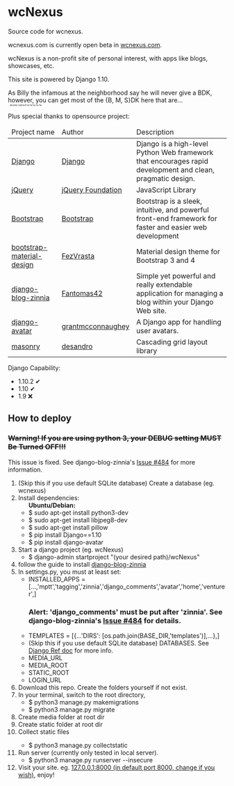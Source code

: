 # wcNexus
Source code for wcnexus.
<p>wcnexus.com is currently open beta in <a href="http://www.wcnexus.com">wcnexus.com</a>.</p>
<p>wcNexus is a non-profit site of personal interest, with apps like blogs, showcases, etc.</p>
<p>This site is powered by Django 1.10.</p>

<p>As Billy the infamous at the neighborhood say he will never give a BDK, however, you can get most of the {B, M, S}DK here that are... 
<br />
<span style='font-size: 5px'>&nbsp;&nbsp;&nbsp;already claimed ha ha ha ha ha</span>

<p>Plus special thanks to opensource project:</p>
<table>
  <thead>
    <tr>
      <td>Project name</td>      <td>Author</td>      <td>Description</td>
    </tr>
  </thead>
  <tbody>
      <tr>
        <td><a href="https://github.com/django/django" target="_blank">Django</a></td>
        <td><a href="https://github.com/django" target="_blank">Django</a></td>
        <td>Django is a high-level Python Web framework that encourages rapid development and clean, pragmatic design.</td>
      </tr>
      <tr>
        <td><a href="https://github.com/jquery/jquery" target="_blank">jQuery</a></td>
        <td><a href="https://github.com/jquery">jQuery Foundation</a></td>
        <td>JavaScript Library</td>
      </tr>
      <tr>
        <td><a href="https://github.com/twbs/bootstrap" target="_blank">Bootstrap</a></td>
        <td><a href="https://github.com/twbs" target="_blank">Bootstrap</a></td>
        <td>Bootstrap is a sleek, intuitive, and powerful front-end framework for faster and easier web development</td>
      </tr>
      <tr>
        <td><a href="https://github.com/FezVrasta/bootstrap-material-design" target="_blank">bootstrap-material-design</a></td>
        <td><a href="https://github.com/FezVrasta" target="_blank">FezVrasta</a></td>
        <td>Material design theme for Bootstrap 3 and 4</td>
      </tr>
      <tr>
        <td><a href="https://github.com/Fantomas42/django-blog-zinnia" target="_blank">django-blog-zinnia</a></td>
        <td><a href="https://github.com/Fantomas42" target="_blank">Fantomas42</a></td>
        <td>Simple yet powerful and really extendable application for managing a blog within your Django Web site.</td>
      </tr>
      <tr>
        <td><a href="https://github.com/grantmcconnaughey/django-avatar" target="_blank">django-avatar</a></td>
        <td><a href="https://github.com/grantmcconnaughey" target="_blank">grantmcconnaughey</a></td>
        <td>A Django app for handling user avatars.</td>
      </tr>
      <tr>
        <td><a href="https://github.com/desandro/masonry" target="_blank">masonry</a></td>
        <td><a href="https://github.com/desandro" target="_blank">desandro</a></td>
        <td>Cascading grid layout library</td>
      </tr>
  </tbody>
</table>

<p>Django Capability:</p>
<ul>
  <li>1.10.2 <span>✔</span></li>
  <li>1.10 <span>✔</span></li>
  <li>1.9 <span>❌</span></li>
</ul>

<h2>How to deploy</h2>
<del><h3>Warning! If you are using python 3, your <strong>DEBUG</strong> setting <b>MUST Be Turned OFF!!!</b> </h3></del>
<p>This issue is fixed. See django-blog-zinnia's <a href='https://github.com/Fantomas42/django-blog-zinnia/issues/484'  target="_blank">Issue #484</a> for more information.</p>

<ol>
	<li>(Skip this if you use default SQLite database) Create a database (eg. wcnexus)</li>
	<li>
		Install dependencies:
		<ul>
			<b>Ubuntu/Debian:</b>
			<li>$ sudo apt-get install python3-dev</li>
			<li>$ sudo apt-get install libjpeg8-dev</li>
			<li>$ sudo apt-get install pillow</li>
			<li>$ pip install Django==1.10</li>
			<li>$ pip install django-avatar</li>
		</ul>
	</li>
	<li>
		Start a django project (eg. wcNexus)
		<ul>
			<li>$ django-admin startproject "(your desired path)/wcNexus"</li>
		</ul>
	</li>
	<li>
		follow the guide to install <a href='https://github.com/Fantomas42/django-blog-zinnia'  target="_blank">django-blog-zinnia</a>
	</li>
	<li>
		In settings.py, you must at least set:
		<ul>
			<li>INSTALLED_APPS = [...,'mptt','tagging','zinnia','django_comments','avatar','home','venturer',]<br />
<h3>Alert: 'django_comments' must be put after 'zinnia'. See django-blog-zinnia's <a href='https://github.com/Fantomas42/django-blog-zinnia/issues/484'  target="_blank">Issue #484</a> for details.</h3>
			</li>
			<li>TEMPLATES = [{...'DIRS': [os.path.join(BASE_DIR,'templates')],...},]</li>
			<li>(Skip this if you use default SQLite database) DATABASES. See <a href="https://docs.djangoproject.com/en/1.10/ref/databases/"  target="_blank">Django Ref doc</a> for more info.</li>
			<li>MEDIA_URL</li>
			<li>MEDIA_ROOT</li>
			<li>STATIC_ROOT</li>
			<li>LOGIN_URL</li>
		</ul>
	</li>
	<li>
		Download this repo. Create the folders yourself if not exist.
	</li>
	<li>
		In your terminal, switch to the root directory, 
		<ul>
			<li>$ python3 manage.py makemigrations</li>
			<li>$ python3 manage.py migrate</li>
		</ul>
	</li>
	<li>Create media folder at root dir</li>
	<li>Create static folder at root dir</li>
	<li>Collect static files</li>
		<ul><li>$ python3 manage.py collectstatic</li></ul>
	<li>Run server (currently only tested in local server).
		<ul><li>$ python3 manage.py runserver --insecure</li></ul>
	</li>
	<li>Visit your site. eg. <a href="http://127.0.0.1:8000"  target="_blank">127.0.0.1:8000 (in default port 8000, change if you wish)</a>, enjoy!</li>
</ol>
